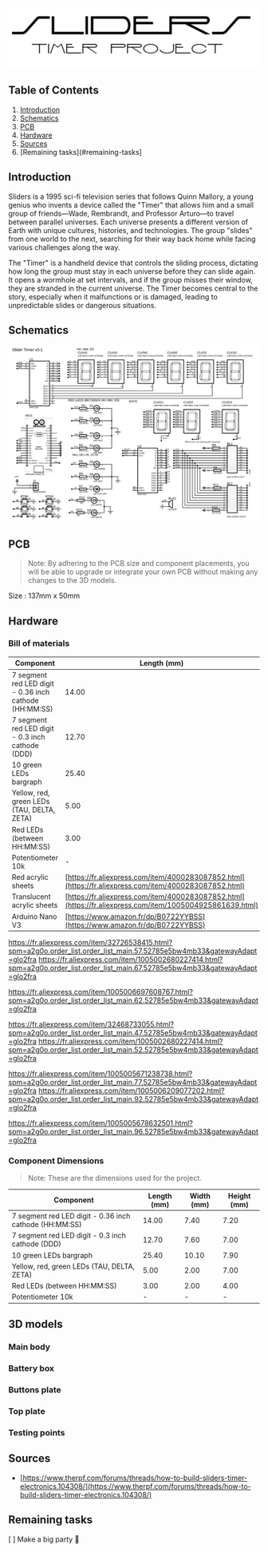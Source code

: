 <img src="./sliders_logo.png">

## Table of Contents
1. [Introduction](#introduction)
2. [Schematics](#schematics)
3. [PCB](#pcb)
4. [Hardware](#hardware)
5. [Sources](#sources)
6. [Remaining tasks](#remaining-tasks]

## Introduction
Sliders is a 1995 sci-fi television series that follows Quinn Mallory, a young genius who invents a device called the "Timer" that allows him and a small group of friends—Wade, Rembrandt, and Professor Arturo—to travel between parallel universes. Each universe presents a different version of Earth with unique cultures, histories, and technologies. The group "slides" from one world to the next, searching for their way back home while facing various challenges along the way.

The "Timer" is a handheld device that controls the sliding process, dictating how long the group must stay in each universe before they can slide again. It opens a wormhole at set intervals, and if the group misses their window, they are stranded in the current universe. The Timer becomes central to the story, especially when it malfunctions or is damaged, leading to unpredictable slides or dangerous situations.

## Schematics
![SVG Image](./04%20-%20schematics/00_proteus_timer_schematics.SVG)
## PCB
> Note: By adhering to the PCB size and component placements, you will be able to upgrade or integrate your own PCB without making any changes to the 3D models.

Size : 137mm x 50mm
## Hardware
### Bill of materials
| Component                                             | Length (mm) |
|-------------------------------------------------------|-------------|
| 7 segment red LED digit - 0.36 inch cathode (HH:MM:SS) | 14.00       |
| 7 segment red LED digit - 0.3 inch cathode (DDD)       | 12.70       |
| 10 green LEDs bargraph                                 | 25.40       |
| Yellow, red, green LEDs (TAU, DELTA, ZETA)             | 5.00        |
| Red LEDs (between HH:MM:SS)                            | 3.00        |
| Potentiometer 10k                                      | -           |
| Red acrylic sheets                                     | [https://fr.aliexpress.com/item/4000283087852.html](https://fr.aliexpress.com/item/4000283087852.html) |
| Translucent acrylic sheets                                     | [https://fr.aliexpress.com/item/4000283087852.html](https://fr.aliexpress.com/item/1005004925861639.html) |
| Arduino Nano V3 | [https://www.amazon.fr/dp/B0722YYBSS](https://www.amazon.fr/dp/B0722YYBSS) |

https://fr.aliexpress.com/item/32726538415.html?spm=a2g0o.order_list.order_list_main.57.52785e5bw4mb33&gatewayAdapt=glo2fra
https://fr.aliexpress.com/item/1005002680227414.html?spm=a2g0o.order_list.order_list_main.67.52785e5bw4mb33&gatewayAdapt=glo2fra

https://fr.aliexpress.com/item/1005006697608767.html?spm=a2g0o.order_list.order_list_main.62.52785e5bw4mb33&gatewayAdapt=glo2fra

https://fr.aliexpress.com/item/32468733055.html?spm=a2g0o.order_list.order_list_main.47.52785e5bw4mb33&gatewayAdapt=glo2fra
https://fr.aliexpress.com/item/1005002680227414.html?spm=a2g0o.order_list.order_list_main.52.52785e5bw4mb33&gatewayAdapt=glo2fra

https://fr.aliexpress.com/item/1005005671238738.html?spm=a2g0o.order_list.order_list_main.77.52785e5bw4mb33&gatewayAdapt=glo2fra
https://fr.aliexpress.com/item/1005006209077202.html?spm=a2g0o.order_list.order_list_main.92.52785e5bw4mb33&gatewayAdapt=glo2fra

https://fr.aliexpress.com/item/1005005678632501.html?spm=a2g0o.order_list.order_list_main.96.52785e5bw4mb33&gatewayAdapt=glo2fra



### Component Dimensions
> Note: These are the dimensions used for the project.

| Component                                             | Length (mm) | Width (mm) | Height (mm) |
|-------------------------------------------------------|-------------|------------|-------------|
| 7 segment red LED digit - 0.36 inch cathode (HH:MM:SS) | 14.00       | 7.40       | 7.20        |
| 7 segment red LED digit - 0.3 inch cathode (DDD)       | 12.70       | 7.60       | 7.00        |
| 10 green LEDs bargraph                                 | 25.40       | 10.10      | 7.90        |
| Yellow, red, green LEDs (TAU, DELTA, ZETA)             | 5.00        | 2.00       | 7.00        |
| Red LEDs (between HH:MM:SS)                            | 3.00        | 2.00       | 4.00        |
| Potentiometer 10k                                      | -           | -          | -           |

## 3D models
### Main body
### Battery box
### Buttons plate
### Top plate

### Testing points

## Sources
+ [https://www.therpf.com/forums/threads/how-to-build-sliders-timer-electronics.104308/](https://www.therpf.com/forums/threads/how-to-build-sliders-timer-electronics.104308/)

## Remaining tasks
[ ] Make a big party :tada:
